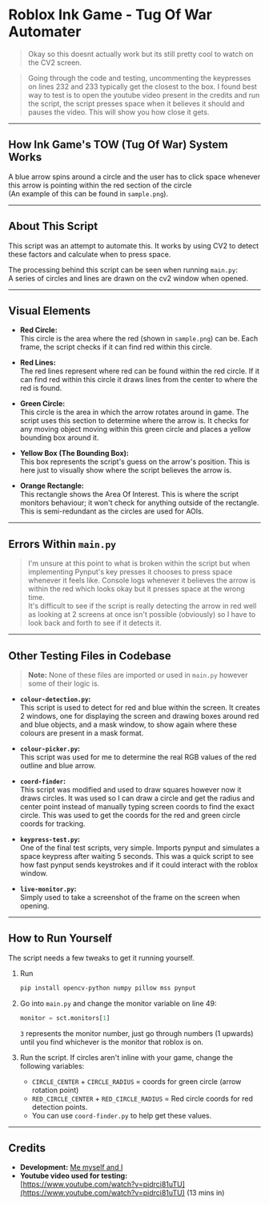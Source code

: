 # Roblox Ink Game - Tug Of War Automater

> Okay so this doesnt actually work but its still pretty cool to watch on the CV2 screen. 

> Going through the code and testing, uncommenting the keypresses on lines 232 and 233 typically get the closest to the box. I found best way to test is to open the youtube video present in the credits and run the script, the script presses space when it believes it should and pauses the video. This will show you how close it gets.

---

## How Ink Game's TOW (Tug Of War) System Works

A blue arrow spins around a circle and the user has to click space whenever this arrow is pointing within the red section of the circle  
(An example of this can be found in `sample.png`).

---

## About This Script

This script was an attempt to automate this. It works by using CV2 to detect these factors and calculate when to press space.

The processing behind this script can be seen when running `main.py`:  
A series of circles and lines are drawn on the cv2 window when opened.

---

## Visual Elements

- **Red Circle:**  
    This circle is the area where the red (shown in `sample.png`) can be. Each frame, the script checks if it can find red within this circle.

- **Red Lines:**  
    The red lines represent where red can be found within the red circle. If it can find red within this circle it draws lines from the center to where the red is found.

- **Green Circle:**  
    This circle is the area in which the arrow rotates around in game. The script uses this section to determine where the arrow is. It checks for any moving object moving within this green circle and places a yellow bounding box around it.

- **Yellow Box (The Bounding Box):**  
    This box represents the script's guess on the arrow's position. This is here just to visually show where the script believes the arrow is.

- **Orange Rectangle:**  
    This rectangle shows the Area Of Interest. This is where the script monitors behaviour; it won't check for anything outside of the rectangle. This is semi-redundant as the circles are used for AOIs.

---

## Errors Within `main.py`

> I'm unsure at this point to what is broken within the script but when implementing Pynput's key presses it chooses to press space whenever it feels like. Console logs whenever it believes the arrow is within the red which looks okay but it presses space at the wrong time.  
> It's difficult to see if the script is really detecting the arrow in red well as looking at 2 screens at once isn't possible (obviously) so I have to look back and forth to see if it detects it.

---

## Other Testing Files in Codebase

> **Note:** None of these files are imported or used in `main.py` however some of their logic is.

- **`colour-detection.py`:**  
    This script is used to detect for red and blue within the screen. It creates 2 windows, one for displaying the screen and drawing boxes around red and blue objects, and a mask window, to show again where these colours are present in a mask format.

- **`colour-picker.py`:**  
    This script was used for me to determine the real RGB values of the red outline and blue arrow.

- **`coord-finder`:**  
    This script was modified and used to draw squares however now it draws circles. It was used so I can draw a circle and get the radius and center point instead of manually typing screen coords to find the exact circle. This was used to get the coords for the red and green circle coords for tracking.

- **`keypress-test.py`:**  
    One of the final test scripts, very simple. Imports pynput and simulates a space keypress after waiting 5 seconds. This was a quick script to see how fast pynput sends keystrokes and if it could interact with the roblox window.

- **`live-monitor.py`:**  
    Simply used to take a screenshot of the frame on the screen when opening.

---

## How to Run Yourself

The script needs a few tweaks to get it running yourself.

1. Run  
   ```sh
   pip install opencv-python numpy pillow mss pynput
   ```  

2. Go into `main.py` and change the monitor variable on line 49:  
   ```python
   monitor = sct.monitors[1]
   ```
   `3` represents the monitor number, just go through numbers (1 upwards) until you find whichever is the monitor that roblox is on.

3. Run the script. If circles aren't inline with your game, change the following variables:
    - `CIRCLE_CENTER` + `CIRCLE_RADIUS` = coords for green circle (arrow rotation point)
    - `RED_CIRCLE_CENTER` + `RED_CIRCLE_RADIUS` = Red circle coords for red detection points.
    - You can use `coord-finder.py` to help get these values.

---

## Credits

- **Development:** [Me myself and I](https://hexif.vercel.app)
- **Youtube video used for testing:**  
  [https://www.youtube.com/watch?v=pidrci81uTU](https://www.youtube.com/watch?v=pidrci81uTU) (13 mins in)